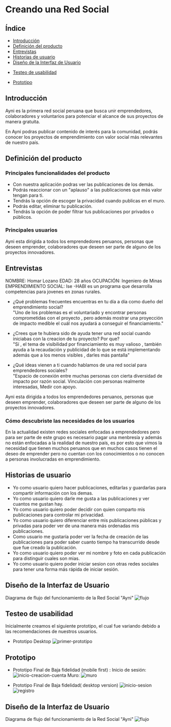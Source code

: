 # Creando una Red Social

## Índice

* [Introducción](#introducción)
* [Definición del producto](#definicion-del-producto)
* [Entrevistas](#entrevistas)
* [Historias de usuario](#historias-de-usuario)
* [Diseño de la Interfaz de Usuario](#diseño-interfaz-de-usuario)
+ [Testeo de usabilidad](#testeo-de-usabilidad)
* [Prototipo](#prototipo)


## Introducción

Ayni es la primera red social peruana que busca unir emprendedores, colaboradores y voluntarios para potenciar el alcance de sus proyectos de manera gratuita.

En Ayni podras publicar contenido de interés para la comunidad, podrás conocer los proyectos de emprendimiento con valor social más relevantes de nuestro país.

## Definición del producto


### Principales funcionalidades del producto
* Con nuestra aplicación podras ver las publicaciones de los demás.
* Podrás reaccionar con un "aplauso" a las publicaciones que más valor tengan para ti.
* Tendrás la opción de escoger la privacidad cuando publicas en el muro.
* Podrás editar, eliminar tu publicación.
* Tendrás la opción de poder filtrar tus publicaciones por privados o públicos.

### Principales usuarios

Ayni esta dirigida a todos los emprendedores peruanos,  personas que deseen emprender, colaboradores que deseen ser parte de alguno de los proyectos innovadores.

## Entrevistas

NOMBRE: Homar Lozano
EDAD: 28 años
OCUPACIÓN: Ingeniero de Minas
EMPRENDIMIENTO SOCIAL: Ise -HABI es un programa que desarrolla competencias para jovenes en zonas rurales.

- ¿Qué problemas frecuentes encuentras en tu día a día como dueño del emprendimiento social?              
"Uno de los problemas es el voluntariado y encontrar personas comprometidas con el proyecto , pero además mostrar una proyección de  impacto medible el cuál nos ayudará a conseguir el financiamiento."     
    
                                
- ¿Crees que te hubiera sido de ayuda tener una red social cuando iniciabas con la creacion de tu proyecto? Por que?      
"Sí , el tema de visibilidad por financiamiento es muy valioso , también ayuda a la recaudación y publicidad de lo que se está implementando además que a los menos visibles , darles más pantalla"                                
                                              
- ¿Qué ideas vienen a ti cuando hablamos de una red social para emprendedores sociales?                                
"Espacio de conexión entre muchas personas con cierta diversidad de impacto por razón social.
Vinculación con personas realmente interesadas,
Medir con apoyo.



Ayni esta dirigida a todos los emprendedores peruanos,  personas que deseen emprender, colaboradores que deseen ser parte de alguno de los proyectos innovadores.

### Cómo descubriste las necesidades de los usuarios
En la actualidad existen redes sociales enfocadas a emprendedores pero para ser parte de este grupo es necesario pagar una menbresía y además no están enfocadas a la realidad de nuestro país, es por esto que vimos la necesidad que tienen muchos peruanos que en muchos casos tienen el deseo de emprender pero no cuentan con los conocimientos o no conocen a personas involucradas en emprendimiento.

## Historias de usuario

* Yo como usuario quiero hacer publicaciones, editarlas y guardarlas para compartir información con los demas.
* Yo como usuario quiero darle me gusta a las publicaciones y ver cuantos me gustan hay.
* Yo como usuario quiero poder decidir con quien comparto mis publicaciones para controlar mi privacidad.
* Yo como usuario quiero diferenciar entre mis publicaciones públicas y privadas para poder ver de una manera más ordenadas mis publicaciones.
* Como usuario me gustaría poder ver la fecha de creación de las publicaciones para poder saber cuanto tiempo ha transcurrido desde que fue creado la publicación.
* Yo como usuario quiero poder ver mi nombre y foto en cada publicación para distinguir cuales son mias.
* Yo como usuario quiero poder iniciar sesion con otras redes sociales para tener una forma más rápida de iniciar sesión.


## Diseño de la Interfaz de Usuario 

Diagrama de flujo del funcionamiento de la Red Social "Ayni"
![flujo](images/flujo.jpg)

## Testeo de usabilidad
Inicialmente creamos el siguiente prototipo, el cual fue variando debido a las recomendaciones de nuestros usuarios. 

- Prototipo Desktop
![primer-prototipo](images\primer_prototipo.JPG)

## Prototipo
- Prototipo Final de Baja fidelidad (mobile first) :
 Inicio de sesión:
![inicio-creacion-cuenta](images\login_prototipo.jpg)
Muro:
![muro](images\prototipo_final.jpg)

- Prototipo Final de Baja fidelidad( desktop version)
![inicio-sesion](images\login_desktop-prototype.jpg)
![registro](images\login_desktop.jpg)

## Diseño de la Interfaz de Usuario 

Diagrama de flujo del funcionamiento de la Red Social "Ayni"
![flujo](images/flujo.jpg)




